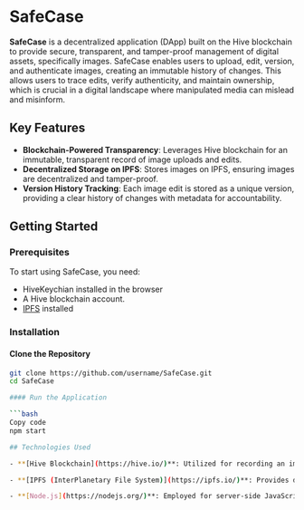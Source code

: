 # SafeCase

**SafeCase** is a decentralized application (DApp) built on the Hive blockchain to provide secure, transparent, and tamper-proof management of digital assets, specifically images. SafeCase enables users to upload, edit, version, and authenticate images, creating an immutable history of changes. This allows users to trace edits, verify authenticity, and maintain ownership, which is crucial in a digital landscape where manipulated media can mislead and misinform.

## Key Features

- **Blockchain-Powered Transparency**: Leverages Hive blockchain for an immutable, transparent record of image uploads and edits.
- **Decentralized Storage on IPFS**: Stores images on IPFS, ensuring images are decentralized and tamper-proof.
- **Version History Tracking**: Each image edit is stored as a unique version, providing a clear history of changes with metadata for accountability.
  
## Getting Started

### Prerequisites

To start using SafeCase, you need:

- HiveKeychian installed in the browser
- A Hive blockchain account.
- [IPFS](https://ipfs.io/) installed 
### Installation

#### Clone the Repository

```bash
git clone https://github.com/username/SafeCase.git
cd SafeCase

#### Run the Application

```bash
Copy code
npm start

## Technologies Used

- **[Hive Blockchain](https://hive.io/)**: Utilized for recording an immutable history of image edits and uploads, ensuring transparency and integrity of the media provenance.

- **[IPFS (InterPlanetary File System)](https://ipfs.io/)**: Provides decentralized storage for images, guaranteeing secure, tamper-proof media files that are resistant to censorship.

- **[Node.js](https://nodejs.org/)**: Employed for server-side JavaScript, handling API requests and managing backend operations efficiently.

